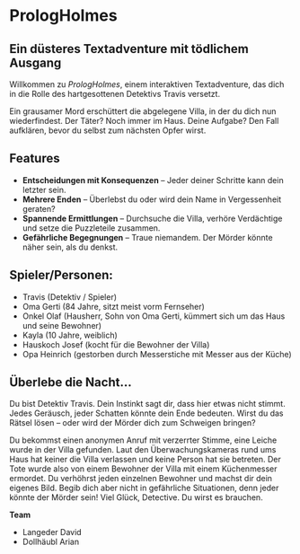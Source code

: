# PrologHolmes

## Ein düsteres Textadventure mit tödlichem Ausgang

Willkommen zu *PrologHolmes*, einem interaktiven Textadventure, das dich in die Rolle des hartgesottenen Detektivs Travis versetzt.

Ein grausamer Mord erschüttert die abgelegene Villa, in der du dich nun wiederfindest. Der Täter? Noch immer im Haus. Deine Aufgabe? Den Fall aufklären, bevor du selbst zum nächsten Opfer wirst.

## Features
- **Entscheidungen mit Konsequenzen** – Jeder deiner Schritte kann dein letzter sein.
- **Mehrere Enden** – Überlebst du oder wird dein Name in Vergessenheit geraten?
- **Spannende Ermittlungen** – Durchsuche die Villa, verhöre Verdächtige und setze die Puzzleteile zusammen.
- **Gefährliche Begegnungen** – Traue niemandem. Der Mörder könnte näher sein, als du denkst.


## Spieler/Personen:
- Travis (Detektiv / Spieler)
- Oma Gerti (84 Jahre, sitzt meist vorm Fernseher)
- Onkel Olaf (Hausherr, Sohn von Oma Gerti, kümmert sich um das Haus und seine Bewohner)
- Kayla (10 Jahre, weiblich)
- Hauskoch Josef (kocht für die Bewohner der Villa)
- Opa Heinrich (gestorben durch Messerstiche mit Messer aus der Küche)


## Überlebe die Nacht...
Du bist Detektiv Travis. Dein Instinkt sagt dir, dass hier etwas nicht stimmt. Jedes Geräusch, jeder Schatten könnte dein Ende bedeuten. Wirst du das Rätsel lösen – oder wird der Mörder dich zum Schweigen bringen?

Du bekommst einen anonymen Anruf mit verzerrter Stimme, eine Leiche wurde in der Villa gefunden. Laut den Überwachungskameras rund ums Haus hat keiner die Villa verlassen und keine Person hat sie betreten. Der Tote wurde also von einem Bewohner der Villa mit einem Küchenmesser ermordet. Du verhöhrst jeden einzelnen Bewohner und machst dir dein eigenes Bild. Begib dich aber nicht in gefährliche Situationen, denn jeder könnte der Mörder sein!
Viel Glück, Detective. Du wirst es brauchen.


**Team**
- Langeder David
- Dollhäubl Arian
